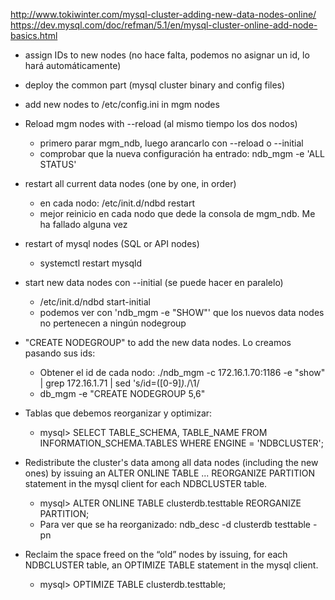 http://www.tokiwinter.com/mysql-cluster-adding-new-data-nodes-online/
https://dev.mysql.com/doc/refman/5.1/en/mysql-cluster-online-add-node-basics.html

 - assign IDs to new nodes (no hace falta, podemos no asignar un id, lo hará automáticamente)
 - deploy the common part (mysql cluster binary and config files)
 - add new nodes to /etc/config.ini in mgm nodes
 - Reload mgm nodes with --reload (al mismo tiempo los dos nodos)
    - primero parar mgm_ndb, luego arancarlo con --reload o --initial
    - comprobar que la nueva configuración ha entrado: ndb_mgm -e 'ALL STATUS'

 - restart all current data nodes (one by one, in order)
    - en cada nodo: /etc/init.d/ndbd restart
    - mejor reinicio en cada nodo que dede la consola de mgm_ndb. Me ha fallado alguna vez

 - restart of mysql nodes (SQL or API nodes)
    - systemctl restart mysqld

 - start new data nodes con --initial (se puede hacer en paralelo)
    - /etc/init.d/ndbd start-initial
    - podemos ver con 'ndb_mgm -e "SHOW"' que los nuevos data nodes no pertenecen a ningún nodegroup

 - "CREATE NODEGROUP" to add the new data nodes. Lo creamos pasando sus ids:
    - Obtener el id de cada nodo: ./ndb_mgm -c 172.16.1.70:1186 -e "show" | grep 172.16.1.71 | sed 's/id=\([0-9]*\).*/\1/
    - db_mgm -e "CREATE NODEGROUP 5,6"

 - Tablas que debemos reorganizar y optimizar:
    - mysql> SELECT TABLE_SCHEMA, TABLE_NAME FROM INFORMATION_SCHEMA.TABLES WHERE ENGINE = 'NDBCLUSTER';

 - Redistribute the cluster's data among all data nodes (including the new ones) by issuing an ALTER ONLINE TABLE ... REORGANIZE PARTITION statement in the mysql client for each NDBCLUSTER table.
    - mysql> ALTER ONLINE TABLE clusterdb.testtable REORGANIZE PARTITION;
    - Para ver que se ha reorganizado: ndb_desc -d clusterdb testtable -pn

 - Reclaim the space freed on the “old” nodes by issuing, for each NDBCLUSTER table, an OPTIMIZE TABLE statement in the mysql client.
    - mysql> OPTIMIZE TABLE clusterdb.testtable;
